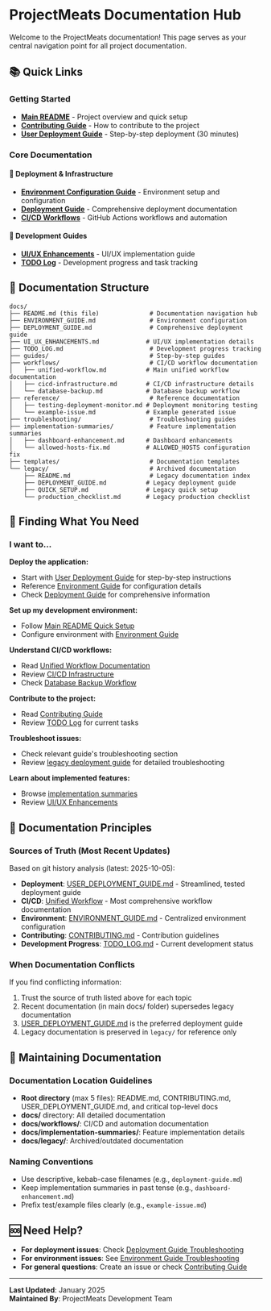 # ProjectMeats Documentation Hub

Welcome to the ProjectMeats documentation! This page serves as your central navigation point for all project documentation.

## 📚 Quick Links

### Getting Started
- **[Main README](../README.md)** - Project overview and quick setup
- **[Contributing Guide](../CONTRIBUTING.md)** - How to contribute to the project
- **[User Deployment Guide](../USER_DEPLOYMENT_GUIDE.md)** - Step-by-step deployment (30 minutes)

### Core Documentation

#### 🚀 Deployment & Infrastructure
- **[Environment Configuration Guide](ENVIRONMENT_GUIDE.md)** - Environment setup and configuration
- **[Deployment Guide](DEPLOYMENT_GUIDE.md)** - Comprehensive deployment documentation
- **[CI/CD Workflows](workflows/)** - GitHub Actions workflows and automation

#### 🔧 Development Guides
- **[UI/UX Enhancements](UI_UX_ENHANCEMENTS.md)** - UI/UX implementation guide
- **[TODO Log](TODO_LOG.md)** - Development progress and task tracking

## 📁 Documentation Structure

```
docs/
├── README.md (this file)              # Documentation navigation hub
├── ENVIRONMENT_GUIDE.md               # Environment configuration
├── DEPLOYMENT_GUIDE.md                # Comprehensive deployment guide
├── UI_UX_ENHANCEMENTS.md             # UI/UX implementation details
├── TODO_LOG.md                        # Development progress tracking
├── guides/                            # Step-by-step guides
├── workflows/                         # CI/CD workflow documentation
│   ├── unified-workflow.md           # Main unified workflow documentation
│   ├── cicd-infrastructure.md        # CI/CD infrastructure details
│   └── database-backup.md            # Database backup workflow
├── reference/                         # Reference documentation
│   ├── testing-deployment-monitor.md # Deployment monitoring testing
│   └── example-issue.md              # Example generated issue
├── troubleshooting/                   # Troubleshooting guides
├── implementation-summaries/          # Feature implementation summaries
│   ├── dashboard-enhancement.md      # Dashboard enhancements
│   └── allowed-hosts-fix.md          # ALLOWED_HOSTS configuration fix
├── templates/                         # Documentation templates
└── legacy/                            # Archived documentation
    ├── README.md                      # Legacy documentation index
    ├── DEPLOYMENT_GUIDE.md           # Legacy deployment guide
    ├── QUICK_SETUP.md                # Legacy quick setup
    └── production_checklist.md       # Legacy production checklist
```

## 🎯 Finding What You Need

### I want to...

**Deploy the application:**
- Start with [User Deployment Guide](../USER_DEPLOYMENT_GUIDE.md) for step-by-step instructions
- Reference [Environment Guide](ENVIRONMENT_GUIDE.md) for configuration details
- Check [Deployment Guide](DEPLOYMENT_GUIDE.md) for comprehensive information

**Set up my development environment:**
- Follow [Main README Quick Setup](../README.md#-quick-setup)
- Configure environment with [Environment Guide](ENVIRONMENT_GUIDE.md)

**Understand CI/CD workflows:**
- Read [Unified Workflow Documentation](workflows/unified-workflow.md)
- Review [CI/CD Infrastructure](workflows/cicd-infrastructure.md)
- Check [Database Backup Workflow](workflows/database-backup.md)

**Contribute to the project:**
- Read [Contributing Guide](../CONTRIBUTING.md)
- Review [TODO Log](TODO_LOG.md) for current tasks

**Troubleshoot issues:**
- Check relevant guide's troubleshooting section
- Review [legacy deployment guide](legacy/DEPLOYMENT_GUIDE.md#-troubleshooting) for detailed troubleshooting

**Learn about implemented features:**
- Browse [implementation summaries](implementation-summaries/)
- Review [UI/UX Enhancements](UI_UX_ENHANCEMENTS.md)

## 🔑 Documentation Principles

### Sources of Truth (Most Recent Updates)
Based on git history analysis (latest: 2025-10-05):

- **Deployment**: [USER_DEPLOYMENT_GUIDE.md](../USER_DEPLOYMENT_GUIDE.md) - Streamlined, tested deployment guide
- **CI/CD**: [Unified Workflow](workflows/unified-workflow.md) - Most comprehensive workflow documentation
- **Environment**: [ENVIRONMENT_GUIDE.md](ENVIRONMENT_GUIDE.md) - Centralized environment configuration
- **Contributing**: [CONTRIBUTING.md](../CONTRIBUTING.md) - Contribution guidelines
- **Development Progress**: [TODO_LOG.md](TODO_LOG.md) - Current development status

### When Documentation Conflicts
If you find conflicting information:
1. Trust the source of truth listed above for each topic
2. Recent documentation (in main docs/ folder) supersedes legacy documentation
3. [USER_DEPLOYMENT_GUIDE.md](../USER_DEPLOYMENT_GUIDE.md) is the preferred deployment guide
4. Legacy documentation is preserved in `legacy/` for reference only

## 📝 Maintaining Documentation

### Documentation Location Guidelines
- **Root directory** (max 5 files): README.md, CONTRIBUTING.md, USER_DEPLOYMENT_GUIDE.md, and critical top-level docs
- **docs/** directory: All detailed documentation
- **docs/workflows/**: CI/CD and automation documentation
- **docs/implementation-summaries/**: Feature implementation details
- **docs/legacy/**: Archived/outdated documentation

### Naming Conventions
- Use descriptive, kebab-case filenames (e.g., `deployment-guide.md`)
- Keep implementation summaries in past tense (e.g., `dashboard-enhancement.md`)
- Prefix test/example files clearly (e.g., `example-issue.md`)

## 🆘 Need Help?

- **For deployment issues**: Check [Deployment Guide Troubleshooting](DEPLOYMENT_GUIDE.md#troubleshooting)
- **For environment issues**: See [Environment Guide Troubleshooting](ENVIRONMENT_GUIDE.md#troubleshooting)
- **For general questions**: Create an issue or check [Contributing Guide](../CONTRIBUTING.md)

---

**Last Updated**: January 2025  
**Maintained By**: ProjectMeats Development Team
